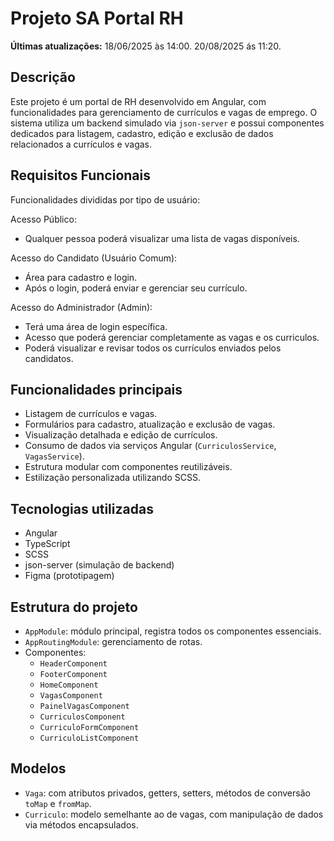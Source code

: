 # Projeto SA Portal RH

**Últimas atualizações:** 
18/06/2025 às 14:00.
20/08/2025 ás 11:20.

## Descrição
Este projeto é um portal de RH desenvolvido em Angular, com funcionalidades para gerenciamento de currículos e vagas de emprego. O sistema utiliza um backend simulado via `json-server` e possui componentes dedicados para listagem, cadastro, edição e exclusão de dados relacionados a currículos e vagas.

## Requisitos Funcionais
Funcionalidades divididas por tipo de usuário:

Acesso Público:
- Qualquer pessoa poderá visualizar uma lista de vagas disponíveis.

Acesso do Candidato (Usuário Comum):
- Área para cadastro e login.
- Após o login, poderá enviar e gerenciar seu currículo.

Acesso do Administrador (Admin):
- Terá uma área de login específica.
- Acesso que poderá gerenciar completamente as vagas e os curriculos.
- Poderá visualizar e revisar todos os currículos enviados pelos candidatos.

## Funcionalidades principais
- Listagem de currículos e vagas.
- Formulários para cadastro, atualização e exclusão de vagas.
- Visualização detalhada e edição de currículos.
- Consumo de dados via serviços Angular (`CurriculosService`, `VagasService`).
- Estrutura modular com componentes reutilizáveis.
- Estilização personalizada utilizando SCSS.

## Tecnologias utilizadas
- Angular
- TypeScript
- SCSS
- json-server (simulação de backend)
- Figma (prototipagem)

## Estrutura do projeto
- `AppModule`: módulo principal, registra todos os componentes essenciais.
- `AppRoutingModule`: gerenciamento de rotas.
- Componentes:
  - `HeaderComponent`
  - `FooterComponent`
  - `HomeComponent`
  - `VagasComponent`
  - `PainelVagasComponent`
  - `CurriculosComponent`
  - `CurriculoFormComponent`
  - `CurriculoListComponent`

## Modelos
- `Vaga`: com atributos privados, getters, setters, métodos de conversão `toMap` e `fromMap`.
- `Curriculo`: modelo semelhante ao de vagas, com manipulação de dados via métodos encapsulados.
